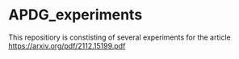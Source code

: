 # APDG_experiments
This repositiory is constisting of several experiments for the article https://arxiv.org/pdf/2112.15199.pdf
